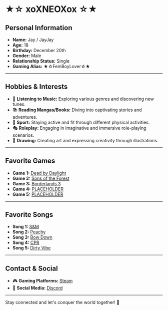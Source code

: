 # ★☆ xoXNEOXox ☆★

## Personal Information
- **Name:** Jay / JayJay  
- **Age:** 18  
- **Birthday:** December 20th  
- **Gender:** Male  
- **Relationship Status:** Single  
- **Gaming Alias:** ★☆FemBoyLover☆★  

---

## Hobbies & Interests
- 🎵 **Listening to Music:** Exploring various genres and discovering new tunes.
- 📚 **Reading Mangas/Books:** Diving into captivating stories and adventures.
- 🏃 **Sport:** Staying active and fit through different physical activities.
- 🎭 **Roleplay:** Engaging in imaginative and immersive role-playing scenarios.
- 🎨 **Drawing:** Creating art and expressing creativity through illustrations.

---

## Favorite Games
- **Game 1:** [Dead by Daylight](http://store.steampowered.com/app/381210/Dead_by_Daylight/)
- **Game 2:** [Sons of the Forest](https://store.steampowered.com/app/1326470/Sons_Of_The_Forest/)
- **Game 3:** [Borderlands 3](https://store.steampowered.com/app/397540/Borderlands_3/)
- **Game 4:** [PLACEHOLDER](http://example.com)
- **Game 5:** [PLACEHOLDER](http://example.com)

---

## Favorite Songs
- **Song 1:** [S&M](https://open.spotify.com/intl-de/track/0C4ejWmOTMv8vuYj85mf8m?si=3a02b7b2a39b49af)
- **Song 2:** [Peachy](https://open.spotify.com/intl-de/track/5fYO3w0XpFZFLqNJkTnnl3?si=cd96d68f37154c9c)
- **Song 3:** [Bow Down](https://open.spotify.com/intl-de/track/3jJTrW9rTO5V0RuLNmCp2h?si=971a0e7c3c574ca9)
- **Song 4:** [CPR](https://open.spotify.com/intl-de/track/5Y0Fl1dx7zmMOD35v7LNhf?si=c792163a36154a41)
- **Song 5:** [Dirty Vibe](https://open.spotify.com/intl-de/track/5Y0Fl1dx7zmMOD35v7LNhf?si=c792163a36154a41)

---

## Contact & Social
- 🎮 **Gaming Platforms:** [Steam](https://steamcommunity.com/id/ThexoXNEOXox/)
- 📱 **Social Media:** [Discord](https://discordapp.com/users/494168335391391760)

---

Stay connected and let's conquer the world together! 🌟
